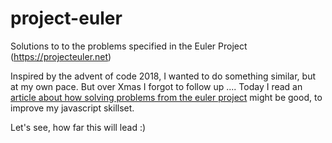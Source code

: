 # project-euler
Solutions to to the problems specified in the Euler Project (https://projecteuler.net)

Inspired by the advent of code 2018, I wanted to do something similar, but at my own pace.
But over Xmas I forgot to follow up ....
Today I read an [article about how solving problems from the euler project](https://blog.usejournal.com/consider-yourself-a-developer-you-should-solve-the-project-euler-problems-ed8d13397c9c) might be good, to improve my javascript skillset.

Let's see, how far this will lead :)
